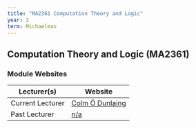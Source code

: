 ```yaml
---
title: "MA2361 Computation Theory and Logic"
year: 2
term: Michaelmas
---
```

## Computation Theory and Logic (MA2361)
### Module Websites

| Lecturer(s)  | Website |
| ------------- | ------------- |
| Current Lecturer | [Colm Ó Dunlaing](https://www.maths.tcd.ie/~odunlain/) |
|  Past Lecturer |  [n/a](https://www.maths.tcd.ie/) |

